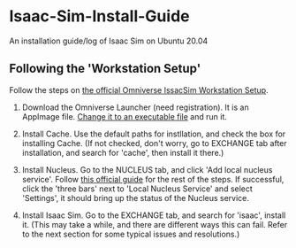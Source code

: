 # Isaac-Sim-Install-Guide
An installation guide/log of Isaac Sim on Ubuntu 20.04

## Following the 'Workstation Setup'
Follow the steps on [the official Omniverse IssacSim Workstation Setup](https://docs.omniverse.nvidia.com/app_isaacsim/app_isaacsim/install_workstation.html#isaac-sim-app-install-workstation).

1. Download the Omniverse Launcher (need registration). It is an AppImage file. [Change it to an executable file](https://docs.appimage.org/introduction/quickstart.html) and run it.

2. Install Cache. Use the default paths for instllation, and check the box for installing Cache. (If not checked, don't worry, go to EXCHANGE tab after installation, and search for 'cache', then install it there.)

3. Install Nucleus. Go to the NUCLEUS tab, and click 'Add local nucleus service'. Follow [this official guide](https://docs.omniverse.nvidia.com/prod_nucleus/prod_nucleus/workstation/installation.html) for the rest of the steps. If successful, click the 'three bars' next to 'Local Nucleus Service' and select 'Settings', it should bring up the status of the Nucleus service.

4. Install Isaac Sim. Go to the EXCHANGE tab, and search for 'isaac', install it. (This may take a while, and there are different ways this can fail. Refer to the next section for some typical issues and resolutions.)